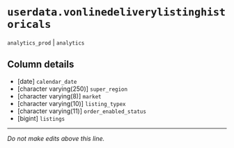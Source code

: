 # `userdata.vonlinedeliverylistinghistoricals`
`analytics_prod` | `analytics`

## Column details
* [date]      `calendar_date`
* [character varying(250)] `super_region`
* [character varying(8)] `market`
* [character varying(10)] `listing_typex`
* [character varying(11)] `order_enabled_status`
* [bigint]    `listings`

-------------------------------------------------------------------------------
*Do not make edits above this line.*
